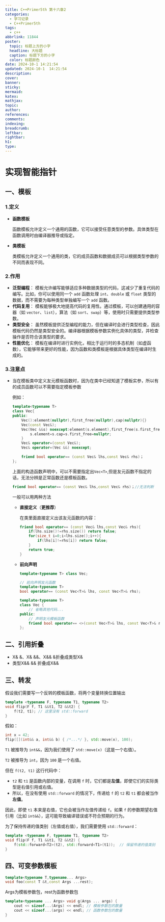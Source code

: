```yaml
---
title: C++Primer5th 第十六章2
categories:
  - 学习记录
  - C++Primer5th
tags:
  - c++
abbrlink: 11844
poster:
  topic: 标题上方的小字
  headline: 大标题
  caption: 标题下方的小字
  color: 标题颜色
date: 2024-10-1 14:21:54
updated: 2024-10-1  14:21:54
description:
cover:
banner:
sticky:
mermaid:
katex:
mathjax:
topic:
author:
references:
comments:
indexing:
breadcrumb:
leftbar:
rightbar:
h1:
type:
---
```

# 实现智能指针

## 一、模板

### 1.定义

* **函数模板** 

  函数模板允许定义一个通用的函数，它可以接受任意类型的参数。具体类型在函数调用时由编译器推导或指定。

* **类模板**

  类模板允许定义一个通用的类，它的成员函数和数据成员可以根据类型参数的不同而表现不同。

### 2.作用

* **泛型编程**： 模板允许编写能够适应多种数据类型的代码，这减少了重复代码的编写。比如，你可以使用同一个 `add` 函数处理 `int`、`double` 或 `float` 类型的数据，而不需要为每种类型单独编写一个 `add` 函数。
* **代码复用**： 模板能够极大地提高代码的复用性。通过模板，可以创建通用的容器（如 `vector`、`list`），算法（如 `sort`、`swap`）等，使用时只需要提供类型参数。
* **类型安全**： 虽然模板提供泛型编程的能力，但在编译时会进行类型检查，因此模板代码仍然是类型安全的。编译器根据模板参数实例化具体的类型，并检查操作是否符合该类型的要求。
* **性能优化**： 模板在编译时进行实例化，相比于运行时的多态机制（如虚函数），它能够带来更好的性能，因为函数和类模板是根据具体类型在编译时生成的。

### 3.注意点

* 当在模板类中定义友元模板函数时，因为在类中已经知道了模板实参，所以有的成员函数可以不需要指定模板参数

  例如：

  ```cpp
  template<typename T> 
  class Vec{
  public:
      Vec():element(nullptr),first_free(nullptr),cap(nullptr){}
      Vec(const Vec&);
      Vec(Vec &&s) noexcept:element(s.element),first_free(s.first_free),cap(s.cap){
          s.element=s.cap=s.first_free=nullptr;
      }
      Vec& operator=(const Vec&);
      Vec& operator=(Vec &&) noexcept;
      
      friend bool operator== (const Vec& lhs,const Vec& rhs)；
  };
  ```

  上面的构造函数声明中，可以不需要指定出`Vec<T>`,但是友元函数不指定的话，无法分辨是正常函数还是模板函数。

  ```cpp
  friend bool operator== (const Vec& lhs,const Vec& rhs)；//无法判断
  ```

  一般可以用两种方法

  * **直接定义**（**更推荐**）

    在类里面直接定义出该友元函数的内容：

    ```cpp
    friend bool operator== (const Vec& lhs,const Vec& rhs){
        if(lhs.size()!=rhs.size()) return false;
        for(size_t i=0;i<lhs.size();i++){
            if(lhs[i]!=rhs[i]) return false;
        }
        return true;
    }
    ```

  * **前向声明**

    ```cpp
    template<typename T> class Vec;
    
    // 前向声明友元函数
    template<typename T>
    bool operator== (const Vec<T>& lhs, const Vec<T>& rhs);
    
    template<typename T>
    class Vec {
        // 省略其他代码...
    public:
        // 声明友元模板函数
        friend bool operator== <>(const Vec<T>& lhs, const Vec<T>& rhs);
    };
    ```

    

## 二、引用折叠

* X& &、X& &&、X&& &折叠成类型X&
* 类型X&& && 折叠成X&&

## 三、转发

假设我们需要写一个反转的模板函数，将两个变量转换位置输出

```cpp
template <typename F, typename T1, typename T2>
void flip(F f, T1 &&t1, T2 &&t2) {
    f(t2, t1); // 这里没有 std::forward
}
```

假如：

```cpp
int x = 42;
flip([](int&& a, int&& b) { /*...*/ }, std::move(x), 100);
```

`T1` 被推导为 `int&&`，因为我们使用了 `std::move(x)`（这是一个右值）。

`T2` 被推导为 `int`，因为 `100` 是一个右值。

但在 `f(t2, t1)` 这行代码中：

* `t2` 和 `t1` 是函数内部的变量，在调用 `f` 时，它们都是**左值**，即使它们的实际类型是右值引用或右值。
* 所以，在没有使用 `std::forward` 的情况下，传递给 `f` 的 `t2` 和 `t1` 都会被当作**左值**。

因此，即使 `t1` 本来是右值，它也会被当作左值传递给 `f`。如果 `f` 的参数期望右值引用（比如 `int&&`），这可能导致编译错误或不符合预期的行为。



为了保持传递的值类别（左值或右值），我们需要使用 `std::forward`：

```cpp
template <typename F, typename T1, typename T2>
void flip(F f, T1 &&t1, T2 &&t2) {
    f(std::forward<T2>(t2), std::forward<T1>(t1));  // 保留传递的值类别
}
```



## 四、可变参数模板

```cpp
template<typename T,typename... Args>
void foo(const T &t,const Args ...rest);
```

Args为模板参数包，rest为函数参数包

```cpp
template<typename ... Args> void g(Args ... args) {
	cout << sizeof...(Args) << endl; // 模板参数包的数量
	cout << sizeof...(args) << endl; // 函数参数包的数量
}
```



